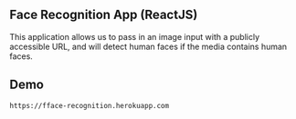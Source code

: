 ## Face Recognition App (ReactJS)
This application allows us to pass in an image input with a publicly accessible URL, and will detect human faces if the media contains human faces.

## Demo
```bash
https://fface-recognition.herokuapp.com
